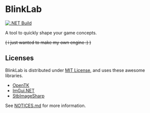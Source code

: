 # BlinkLab
[![.NET Build](https://github.com/hayattgd/BlinkLab/actions/workflows/build.yml/badge.svg)](https://github.com/hayattgd/BlinkLab/actions/workflows/build.yml)

A tool to quickly shape your game concepts.

~~( i just wanted to make my own engine :) )~~

## Licenses

BlinkLab is distributed under [MIT License](LICENSE), and uses these awesome libraries.

- [OpenTK](https://github.com/opentk/opentk)
- [ImGui.NET](https://github.com/ImGuiNET/ImGui.NET)
- [StbImageSharp](github.com/StbSharp/StbImageSharp)

See [NOTICES.md](NOTICES.md) for more information.

